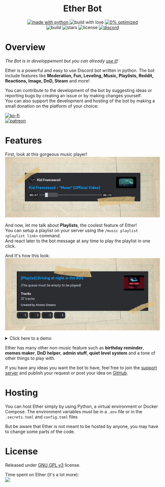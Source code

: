 <div align="center">
   <h1>Ether Bot</h1>
</div>

<div align="center">
   <a href="https://python.org">
      <img src="https://img.shields.io/badge/made_with-python-blue?style=for-the-badge" alt="made with python">
   </a>
   <a>
      <img src="https://img.shields.io/badge/build_with-love-red?style=for-the-badge" alt="build with love">
   </a>
   <a href="https://www.youtube.com/watch?v=sXotP-9LcDY">
      <img src="https://img.shields.io/badge/0_%25-optimized-red?style=for-the-badge" alt="0% optimized">
   </a>
   <br>
   <a>
      <img src="https://img.shields.io/github/actions/workflow/status/Ether-DiscordBot/Ether-Bot/python-linter.yml?style=for-the-badge" alt="build">
   </a>
   <a>
      <img src="https://img.shields.io/github/stars/Ether-DiscordBot/Ether-Bot?style=for-the-badge" alt="stars">
   </a>
   <a>
      <img src="https://img.shields.io/github/license/Ether-DiscordBot/Ether-Bot?style=for-the-badge" alt="license">
   </a>
   <a href="https://discord.gg/YTWUCufwjY">
      <img src="https://img.shields.io/discord/1027277588399403070?label=discord&style=for-the-badge" alt="discord">
   </a>
</div>

# Overview

*The Bot is in developpement but you can already [use it](https://discord.com/api/oauth2/authorize?client_id=985100792270819389&permissions=1514461785206&scope=bot%20applications.commands)!*

Ether is a powerful and easy to use Discord bot written in python.
The bot include features like **Moderation, Fun, Leveling, Music, Playlists, Reddit, Reactions, Image, DnD, Steam** and more!


You can contribute to the development of the bot by suggesting ideas or reporting bugs by creating an issue or by making changes yourself. <br>
You can also support the development and hosting of the bot by making a small donation on the platform of your choice:
<div>

[![ko-fi](https://ko-fi.com/img/githubbutton_sm.svg)](https://ko-fi.com/Y8Y7DH7YN) <br>
[![patreon](https://user-images.githubusercontent.com/67459553/206045259-8ef56c71-ea94-4bb2-ab7d-9720ce62e49e.png)](https://www.patreon.com/bePatron?u=81310310)
</div>

# Features

First, look at this gorgeous music player!<br>
<img src="./docs/assets/music_player.png">

And now, let me talk about **Playlists**, the coolest feature of Ether!<br>
You can setup a playlist on your server using the `/music playlist <playlist link>` command. <br>
And react later to the bot message at any time to play the playlist in one click.

And It's how this look: <br>
<img src="./docs/assets/playlist.png">

<details>
   <summary>Click here to a demo</summary>
   <img src="./docs/assets/playlist_demo.gif">
</details>

Ether has many other non-music feature such as **birthday reminder**, **memes maker**, **DnD helper**, **admin stuff**, **quiet level system** and a tone of other things to play with.

If you have any ideas you want the bot to have, feel free to join the [support server](https://discord.gg/YTWUCufwjY) and publish your request or post your idea on [GitHub](https://github.com/Ether-DiscordBot/Ether-Bot/discussions).

# Hosting

You can host Ether simply by using Python, a virtual environment or Docker Compose. The environment variables must be in a `.env` file or in the `.secrets.toml` and `config.toml` files

But be aware that Ether is not meant to be hosted by anyone, you may have to change some parts of the code.

# License

Released under [GNU GPL v3](https://www.gnu.org/licenses/gpl-3.0.en.html) license.

Time spent on Ether (it's a lot more):<br>
<img src="https://wakatime.com/badge/user/f4edea00-8a0b-4565-ac0c-18240ac5aa36/project/f950bbed-dfa6-438e-a7c0-87d645b7718e.svg?style=for-the-badge">

